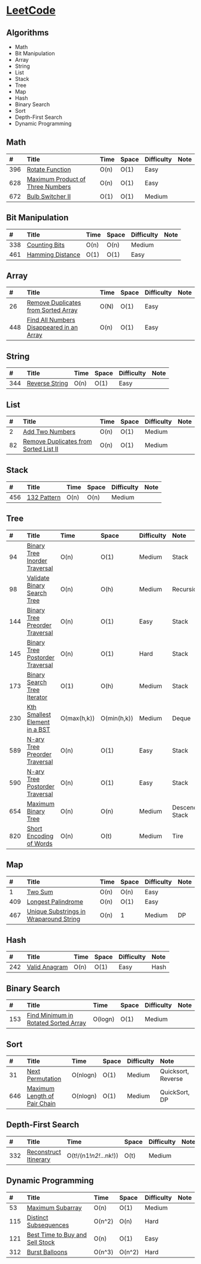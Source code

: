 # [LeetCode](https://leetcode.com/problemset/algorithms/)

## Algorithms
* Math
* Bit Manipulation
* Array
* String
* List
* Stack
* Tree
* Map
* Hash
* Binary Search
* Sort
* Depth-First Search
* Dynamic Programming

## Math
|#|Title|Time|Space|Difficulty|Note|
|:-|:-|:-|:-|:-|:-|
|396|[Rotate Function](rotate_function.cpp)|O(n)|O(1)|Easy||
|628|[Maximum Product of Three Numbers](maximum_product_of_three_numbers.cpp)|O(n)|O(1)|Easy||
|672|[Bulb Switcher II](bulb_switcher_2.cpp)|O(1)|O(1)|Medium||

## Bit Manipulation
|#|Title|Time|Space|Difficulty|Note|
|:-|:-|:-|:-|:-|:-|
|338|[Counting Bits](counting_bits.cpp)|O(n)|O(n)|Medium||
|461|[Hamming Distance](hamming_distance.cpp)|O(1)|O(1)|Easy||

## Array
|#|Title|Time|Space|Difficulty|Note|
|:-|:-|:-|:-|:-|:-|
|26|[Remove Duplicates from Sorted Array](remove_duplicates_from_sorted_array.cpp)|O(N)|O(1)|Easy||
|448|[Find All Numbers Disappeared in an Array](find_all_numbers_disappeared_in_an_array.cpp)|O(n)|O(1)|Easy||

## String
|#|Title|Time|Space|Difficulty|Note|
|:-|:-|:-|:-|:-|:-|
|344|[Reverse String](reverse_string.cpp)|O(n)|O(1)|Easy||

## List
|#|Title|Time|Space|Difficulty|Note|
|:-|:-|:-|:-|:-|:-|
|2|[Add Two Numbers](add_two_numbers.cpp)|O(n)|O(1)|Medium||
|82|[Remove Duplicates from Sorted List II](remove_duplicates_from_sorted_list_2.cpp)|O(n)|O(1)|Medium||

## Stack
|#|Title|Time|Space|Difficulty|Note|
|:-|:-|:-|:-|:-|:-|
|456|[132 Pattern](132_pattern.cpp)|O(n)|O(n)|Medium||

## Tree
|#|Title|Time|Space|Difficulty|Note|
|:-|:-|:-|:-|:-|:-|
|94|[Binary Tree Inorder Traversal](binary_tree_inorder_traversal.cpp)|O(n)|O(1)|Medium|Stack|
|98|[Validate Binary Search Tree](validate_binary_search_tree.cpp)|O(n)|O(h)|Medium|Recursion|
|144|[Binary Tree Preorder Traversal](binary_tree_preorder_traversal.cpp)|O(n)|O(1)|Easy|Stack|
|145|[Binary Tree Postorder Traversal](binary_tree_postorder_traversal.cpp)|O(n)|O(1)|Hard|Stack|
|173|[Binary Search Tree Iterator](binary_search_tree_iterator.cpp)|O(1)|O(h)|Medium|Stack|
|230|[Kth Smallest Element in a BST](kth_smallest_element_in_a_bst.cpp)|O(max(h,k))|O(min(h,k))|Medium|Deque|
|589|[N-ary Tree Preorder Traversal](n-ary_tree_preorder_traversal.cpp)|O(n)|O(1)|Easy|Stack|
|590|[N-ary Tree Postorder Traversal](n-ary_tree_postorder_traversal.cpp)|O(n)|O(1)|Easy|Stack|
|654|[Maximum Binary Tree](maximum_binary_tree.cpp)|O(n)|O(n)|Medium|Descending Stack|
|820|[Short Encoding of Words](short_encoding_of_words.cpp)|O(n)|O(t)|Medium|Tire|

## Map
|#|Title|Time|Space|Difficulty|Note|
|:-|:-|:-|:-|:-|:-|
|1|[Two Sum](two_sum.cpp)|O(n)|O(n)|Easy||
|409|[Longest Palindrome](longest_palindrome.cpp)|O(n)|O(1)|Easy||
|467|[Unique Substrings in Wraparound String](unique_substrings_in_wraparound_string.cpp)|O(n)|1|Medium|DP|

## Hash
|#|Title|Time|Space|Difficulty|Note|
|:-|:-|:-|:-|:-|:-|
|242|[Valid Anagram](valid_anagram.cpp)|O(n)|O(1)|Easy|Hash|

## Binary Search
|#|Title|Time|Space|Difficulty|Note|
|:-|:-|:-|:-|:-|:-|
|153|[Find Minimum in Rotated Sorted Array](find_minimum_in_rotated_sorted_array.cpp)|O(logn)|O(1)|Medium||

## Sort
|#|Title|Time|Space|Difficulty|Note|
|:-|:-|:-|:-|:-|:-|
|31|[Next Permutation](next_permutation.cpp)|O(nlogn)|O(1)|Medium|Quicksort, Reverse|
|646|[Maximum Length of Pair Chain](maximum_length_of_pair_chain.cpp)|O(nlogn)|O(1)|Medium|QuickSort, DP|

## Depth-First Search
|#|Title|Time|Space|Difficulty|Note|
|:-|:-|:-|:-|:-|:-|
|332|[Reconstruct Itinerary](reconstruct_itinerary.cpp)|O(t!/(n1!*n2!*...nk!))|O(t)|Medium||

## Dynamic Programming
|#|Title|Time|Space|Difficulty|Note|
|:-|:-|:-|:-|:-|:-|
|53|[Maximum Subarray](maximum_subarray.cpp)|O(n)|O(1)|Medium||
|115|[Distinct Subsequences](distinct_subsequences.cpp)|O(n^2)|O(n)|Hard||
|121|[Best Time to Buy and Sell Stock](best_time_to_buy_and_sell_stock.cpp)|O(n)|O(1)|Easy||
|312|[Burst Balloons](burst_balloons.cpp)|O(n^3)|O(n^2)|Hard||